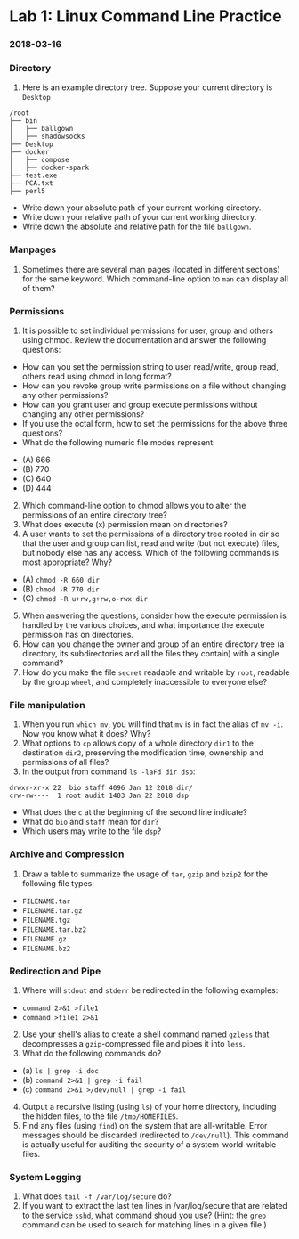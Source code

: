 
# Lab 1: Linux Command Line Practice
### 2018-03-16


### Directory

1. Here is an example directory tree. Suppose your current directory is `Desktop`
```
/root
├── bin
│   ├── ballgown
│   ├── shadowsocks
├── Desktop
├── docker
│   ├── compose
│   ├── docker-spark
├── test.exe
├── PCA.txt
├── perl5
```
- Write down your absolute path of your current working directory.
- Write down your relative path of your current working directory.
- Write down the absolute and relative path for the file `ballgown`. 


### Manpages
1. Sometimes there are several man pages (located in different sections) 
for the same keyword. Which command-line option to `man` can display all 
of them?


### Permissions

1. It is possible to set individual permissions for user, group and others using chmod. 
Review the documentation and answer the following questions:
  - How can you set the permission string to user read/write, group read, others read
using chmod in long format?
  - How can you revoke group write permissions on a file without changing any other
permissions?
  - How can you grant user and group execute permissions without changing any other
permissions?
  - If you use the octal form, how to set the permissions for the above three questions?
  - What do the following numeric file modes represent:
   * (A) 666
   * (B) 770
   * (C) 640
   * (D) 444
2. Which command-line option to chmod allows you to alter the permissions of an entire
directory tree?
3. What does execute (x) permission mean on directories?
4. A user wants to set the permissions of a directory tree rooted in dir so that the user and
group can list, read and write (but not execute) files, but nobody else has any access. Which
of the following commands is most appropriate? Why?
  * (A) `chmod -R 660 dir`
  * (B) `chmod -R 770 dir`
  * (C) `chmod -R u+rw,g+rw,o-rwx dir`
5. When answering the questions, consider how the execute permission is handled by the various 
choices, and what importance the execute permission has on directories.
6. How can you change the owner and group of an entire directory tree (a directory, its
subdirectories and all the files they contain) with a single command?
7. How do you make the file `secret` readable and writable by `root`, readable by the group 
`wheel`, and completely inaccessible to everyone else?

### File manipulation
1. When you run `which mv`, you will find that `mv` is in fact the alias of `mv -i`. Now you 
know what it does? Why?
2. What options to `cp` allows copy of a whole directory `dir1` to the destination `dir2`, 
preserving the modification time, ownership and permissions of all files?
3. In the output from command `ls -laFd dir dsp`:
```
drwxr-xr-x 22  bio staff 4096 Jan 12 2018 dir/
crw-rw----  1 root audit 1403 Jan 22 2018 dsp
```
- What does the `c` at the beginning of the second line indicate?
- What do `bio` and `staff` mean for `dir`?
- Which users may write to the file `dsp`?


### Archive and Compression
1. Draw a table to summarize the usage of `tar`, `gzip` and `bzip2` for the following file types:
- `FILENAME.tar`
- `FILENAME.tar.gz`
- `FILENAME.tgz`
- `FILENAME.tar.bz2`
- `FILENAME.gz`
- `FILENAME.bz2`


### Redirection and Pipe
1. Where will `stdout` and `stderr` be redirected in the following examples:
  - `command 2>&1 >file1`
  - `command >file1 2>&1`
2. Use your shell's alias to create a shell command named `gzless` that decompresses a 
`gzip`-compressed file and pipes it into `less`.
3. What do the following commands do?
- (a) `ls | grep -i doc`
- (b) `command 2>&1 | grep -i fail`
- (c) `command 2>&1 >/dev/null | grep -i fail`
4. Output a recursive listing (using `ls`) of your home directory, including the hidden 
files, to the file `/tmp/HOMEFILES`.
5. Find any files (using `find`) on the system that are all-writable. Error messages should 
be discarded (redirected to `/dev/null`). This command is actually useful for auditing the 
security of a system-world-writable files. 

### System Logging
1. What does `tail -f /var/log/secure` do?
2. If you want to extract the last ten lines in /var/log/secure that are related to the 
service `sshd`, what command shoud you use? (Hint: the `grep` command can be used to search 
for matching lines in a given file.) 
